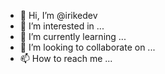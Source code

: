 - 👋 Hi, I’m @irikedev
- 👀 I’m interested in ...
- 🌱 I’m currently learning ...
- 💞️ I’m looking to collaborate on ...
- 📫 How to reach me ...

<!---
irikedev/irikedev is a ✨ special ✨ repository because its `README.md` (this file) appears on your GitHub profile.
You can click the Preview link to take a look at your changes.
--->
